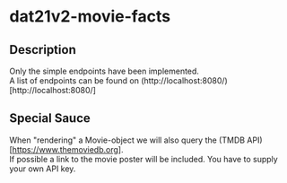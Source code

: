 # dat21v2-movie-facts



## Description
Only the simple endpoints have been implemented.  
A list of endpoints can be found on (http://localhost:8080/)[http://localhost:8080/]


## Special Sauce
When "rendering" a Movie-object we will also query the (TMDB API)[https://www.themoviedb.org].  
If possible a link to the movie poster will be included. You have to supply your own API key.

